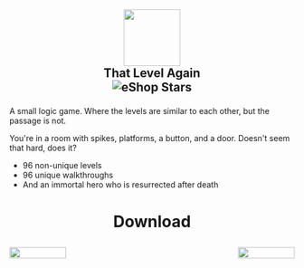 ## <p align="center"> <img src="https://play-lh.googleusercontent.com/2MCCCXpwDRy6s8Iy-hblQckeREEXcPxrK1W9Z1oCGrtsOF5QF3rAigOTUG4syepsx6s=w240-h480-rw" width="100" height="100" /> <br>That Level Again <br> ![eShop Stars](https://img.shields.io/badge/%E2%AD%90-0.0-lightgrey)
A small logic game. Where the levels are similar to each other, but the passage is not.

You're in a room with spikes, platforms, a button, and a door. Doesn't seem that hard, does it?

* 96 non-unique levels
* 96 unique walkthroughs
* And an immortal hero who is resurrected after death

# <p align="center"> Download
<img align="left" width="100" height="20" src="https://img.shields.io/badge/buy-99%2C00%20RUB-yellow">
<img align="right" width="100" height="20" src="https://img.shields.io/badge/demo-TLA%20Lite-brightgreen">
